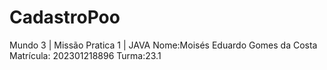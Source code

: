 # CadastroPoo
 Mundo 3 | Missão Pratica 1 | JAVA
Nome:Moisés Eduardo Gomes da Costa
Matrícula: 202301218896
Turma:23.1
